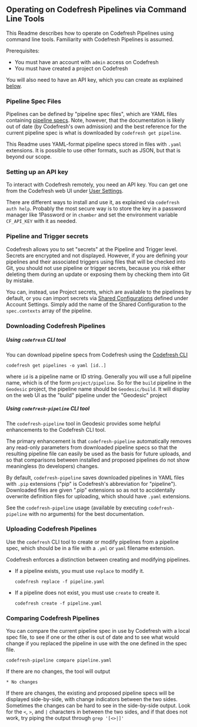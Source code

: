 ## Operating on Codefresh Pipelines via Command Line Tools

This Readme describes how to operate on Codefresh Pipelines using
command line tools. Familiarity with Codefresh Pipelines is assumed.

Prerequisites:
- You must have an account with `admin` access on Codefresh
- You must have created a project on Codefresh

You will also need to have an API key, which you can create as
explained [below](#setting-up-api-key).

### Pipeline Spec Files

Pipelines can be defined by "pipeline spec files", which are YAML files
containing [pipeline specs](https://codefresh-io.github.io/cli/pipelines/spec/).
Note, however, that the documentation is likely out of date (by Codefresh's
own admission) and the best reference for the current pipeline spec is
what is downloaded by `codefresh get pipeline`.

This Readme uses YAML-format pipeline specs stored in files with `.yaml`
extensions. It is possible to use other formats, such as JSON, but that
is beyond our scope.

### Setting up an API key

To interact with Codefresh remotely, you need an API key. You can get one from
the Codefresh web UI under [User Settings](https://g.codefresh.io/user/settings).

There are different ways to install and use it, as explained via
`codefresh auth help`. Probably the most secure way is to store
the key in a password manager like 1Password or in `chamber` and
set the environment variable `CF_API_KEY` with it as needed.


### Pipeline and Trigger secrets

Codefresh allows you to set "secrets" at the Pipeline and Trigger level.
Secrets are encrypted and not displayed. However, if you are defining your
pipelines and their associated triggers using files that will be checked
into Git, you should not use pipeline or trigger secrets, because you risk
either deleting them during an update or exposing them by checking them
into Git by mistake.

You can, instead, use Project secrets, which are available to the pipelines
by default, or you can import secrets via [Shared Configurations](https://g.codefresh.io/account-admin/account-conf/shared-config)
defined under Account Settings. Simply add the name of the Shared Configuration
to the `spec.contexts` array of the pipeline.

### Downloading Codefresh Pipelines

##### **Using `codefresh` CLI tool**

You can download pipeline specs from Codefresh using the [Codefresh CLI](https://codefresh-io.github.io/cli/pipelines/)
```
codefresh get pipelines -o yaml [id..]
```
where `id` is a pipeline name or ID string. Generally you will use a full
pipeline name, which is of the form `project/pipeline`. So for the `build`
pipeline in the `Geodesic` project, the pipeline name should be
`Geodesic/build`. It will display on the web UI as the "build" pipeline under
the "Geodesic" project

##### **Using `codefresh-pipeline` CLI tool**

The `codefresh-pipeline` tool in Geodesic provides some helpful enhancements
to the Codefresh CLI tool.

The primary enhancement is that `codefresh-pipeline` automatically removes
any read-only parameters from downloaded pipeline specs so that the resulting
pipeline file can easily be used as the basis for future uploads, and
so that comparisons between installed and proposed pipelines do not show
meaningless (to developers) changes.

By default, `codefresh-pipeline` saves downloaded pipelines in YAML files with
`.pip` extensions ("pip" is Codefresh's abbreviation for "pipeline").
Downloaded files are given ".pip" extensions so as not to accidentally overwrite
definition files for uploading, which should have `.yaml` extensions.

See the `codefresh-pipeline` usage (available by executing `codefresh-pipeline`
with no arguments) for the best documentation.

### Uploading Codefresh Pipelines

Use the `codefresh` CLI tool to create or modify pipelines from a pipeline
spec, which should be in a file with a `.yml` or `yaml` filename extension.

Codefresh enforces a distinction between creating and modifying pipelines.
- If a pipeline exists, you must use `replace` to modify it.
    ```
    codefresh replace -f pipeline.yaml
    ```

- If a pipeline does not exist, you must use `create` to create it.
    ```
    codefresh create -f pipeline.yaml
    ```

### Comparing Codefresh Pipelines

You can compare the current pipeline spec in use by Codefresh with a local
spec file, to see if one or the other is out of date and to see what would
change if you replaced the pipeline in use with the one defined in the
spec file.

```text
codefresh-pipeline compare pipeline.yaml
```

If there are no changes, the tool will output
```text
* No changes
```

If there are changes, the existing and proposed pipeline specs will be
displayed side-by-side, with change indicators between the two sides.
Sometimes the changes can be hard to see in the side-by-side output. Look
for the `<`, `>`, and `|` characters in between the two sides, and if that
does not work, try piping the output through `grep '[<>|]'`
